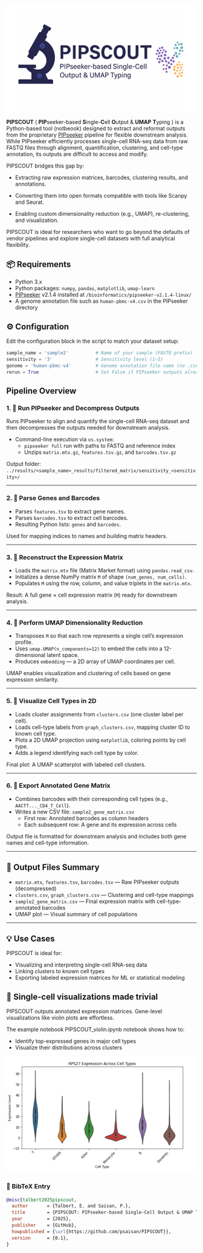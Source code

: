 <a href="https://github.com/psaisan/PIPSCOUT/blob/main/notebooks/pip_data_analysis_pipeline.ipynb">
  <img src="images/pipscout.PNG" alt="PIPSCOUT Logo"/>
</a>

**PIPSCOUT** ( **PIP**seeker-based **S**ingle-**C**ell **O**utput & **UMAP** **T**yping ) is a Python-based tool (notbeook) designed to extract and reformat outputs from the proprietary [PIPseeker](https://pipseeker.readthedocs.io) pipeline for flexible downstream analysis. While PIPseeker efficiently processes single-cell RNA-seq data from raw FASTQ files through alignment, quantification, clustering, and cell-type annotation, its outputs are difficult to access and modify.

PIPSCOUT bridges this gap by:

- Extracting raw expression matrices, barcodes, clustering results, and annotations.

- Converting them into open formats compatible with tools like Scanpy and Seurat.

- Enabling custom dimensionality reduction (e.g., UMAP), re-clustering, and visualization.

PIPSCOUT is ideal for researchers who want to go beyond the defaults of vendor pipelines and explore single-cell datasets with full analytical flexibility.

## 📦 Requirements

- Python 3.x
- Python packages: `numpy`, `pandas`, `matplotlib`, `umap-learn`
- [PIPseeker](https://pipseeker.readthedocs.io) v2.1.4 installed at `/bioinformatics/pipseeker-v2.1.4-linux/`
- A genome annotation file such as `human-pbmc-v4.csv` in the PIPseeker directory

## ⚙️ Configuration

Edit the configuration block in the script to match your dataset setup:

```python
sample_name = 'sample2'          # Name of your sample (FASTQ prefix)
sensitivity = '3'                # Sensitivity level (1–5)
genome = 'human-pbmc-v4'         # Genome annotation file name (no .csv)
rerun = True                     # Set False if PIPseeker outputs already exist
```

##  Pipeline Overview

### 1.  🌌 Run PIPseeker and Decompress Outputs

Runs PIPseeker to align and quantify the single-cell RNA-seq dataset and then decompresses the outputs needed for downstream analysis.

- Command-line execution via `os.system`:
  - `pipseeker full` run with paths to FASTQ and reference index
  - Unzips `matrix.mtx.gz`, `features.tsv.gz`, and `barcodes.tsv.gz`

Output folder:  
`../results/<sample_name>_results/filtered_matrix/sensitivity_<sensitivity>/`

---

### 2.  🌌 Parse Genes and Barcodes

- Parses `features.tsv` to extract gene names.
- Parses `barcodes.tsv` to extract cell barcodes.
- Resulting Python lists: `genes` and `barcodes`.

Used for mapping indices to names and building matrix headers.

---

### 3.  🌌 Reconstruct the Expression Matrix

- Loads the `matrix.mtx` file (Matrix Market format) using `pandas.read_csv`.
- Initializes a dense NumPy matrix `M` of shape `(num_genes, num_cells)`.
- Populates `M` using the row, column, and value triplets in the `matrix.mtx`.

Result: A full gene × cell expression matrix (`M`) ready for downstream analysis.

---

### 4. 🌌 Perform UMAP Dimensionality Reduction

- Transposes `M` so that each row represents a single cell’s expression profile.
- Uses `umap.UMAP(n_components=12)` to embed the cells into a 12-dimensional latent space.
- Produces `embedding` — a 2D array of UMAP coordinates per cell.

UMAP enables visualization and clustering of cells based on gene expression similarity.

---

### 5.  🌌 Visualize Cell Types in 2D

- Loads cluster assignments from `clusters.csv` (one cluster label per cell).
- Loads cell-type labels from `graph_clusters.csv`, mapping cluster ID to known cell type.
- Plots a 2D UMAP projection using `matplotlib`, coloring points by cell type.
- Adds a legend identifying each cell type by color.

Final plot: A UMAP scatterplot with labeled cell clusters.

---

### 6.  🌌 Export Annotated Gene Matrix

- Combines barcodes with their corresponding cell types (e.g., `AACTT..._CD4_T_Cell`).
- Writes a new CSV file: `sample2_gene_matrix.csv`
  - First row: Annotated barcodes as column headers
  - Each subsequent row: A gene and its expression across cells

Output file is formatted for downstream analysis and includes both gene names and cell-type information.

---

## 📁 Output Files Summary

- `matrix.mtx`, `features.tsv`, `barcodes.tsv` — Raw PIPseeker outputs (decompressed)
- `clusters.csv`, `graph_clusters.csv` — Clustering and cell-type mappings
- `sample2_gene_matrix.csv` — Final expression matrix with cell-type-annotated barcodes
- UMAP plot — Visual summary of cell populations

---

## 💡 Use Cases

PIPSCOUT is ideal for:
- Visualizing and interpreting single-cell RNA-seq data
- Linking clusters to known cell types
- Exporting labeled expression matrices for ML or statistical modeling

## 🎻 Single-cell visualizations made trivial

PIPSCOUT outputs annotated expression matrices. Gene-level visualizations like violin plots are effortless.

The example notebook PIPSCOUT_violin.ipynb notebook shows how to:

- Identify top-expressed genes in major cell types
- Visualize their distributions across clusters

<a href="https://github.com/psaisan/PIPSCOUT/blob/main/notebooks/PIPSCOUT_violin.ipynb">
  <img src="images/violin.PNG" alt="PIPSCOUT Logo"/>
</a>

### :open_book: BibTeX Entry

```bibtex
@misc{talbert2025pipscout,
  author       = {Talbert, E. and Saisan, P.},
  title        = {PIPSCOUT: PIPseeker-based Single-Cell Output & UMAP Typing },
  year         = {2025},
  publisher    = {GitHub},
  howpublished = {\url{https://github.com/psaisan/PIPSCOUT}},
  version      = {0.1},
}
